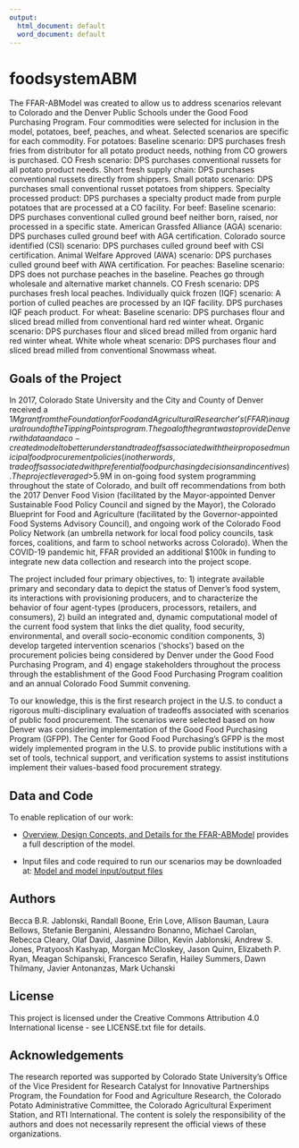 ```yaml
---
output:
  html_document: default
  word_document: default
---
```

# foodsystemABM

The FFAR-ABModel was created to allow us to address scenarios relevant to Colorado and the Denver Public Schools under the Good Food Purchasing Program. Four commodities were selected for inclusion in the model, potatoes, beef, peaches, and wheat. Selected scenarios are specific for each commodity. For potatoes: Baseline scenario: DPS purchases fresh fries from distributor for all potato product needs, nothing from CO growers is purchased. CO Fresh scenario: DPS purchases conventional russets for all potato product needs. Short fresh supply chain: DPS purchases conventional russets directly from shippers. Small potato scenario: DPS purchases small conventional russet potatoes from shippers. Specialty processed product: DPS purchases a specialty product made from purple potatoes that are processed at a CO facility. For beef: Baseline scenario: DPS purchases conventional culled ground beef neither born, raised, nor processed in a specific state. American Grassfed Alliance (AGA) scenario: DPS purchases culled ground beef with AGA certification. Colorado source identified (CSI) scenario: DPS purchases culled ground beef with CSI certification. Animal Welfare Approved (AWA) scenario: DPS purchases culled ground beef with AWA certification. For peaches: Baseline scenario: DPS does not purchase peaches in the baseline. Peaches go through wholesale and alternative market channels. CO Fresh scenario: DPS purchases fresh local peaches. Individually quick frozen (IQF) scenario: A portion of culled peaches are processed by an IQF facility. DPS purchases IQF peach product. For wheat: Baseline scenario: DPS purchases flour and sliced bread milled from conventional hard red winter wheat. Organic scenario: DPS purchases flour and sliced bread milled from organic hard red winter wheat. White whole wheat scenario: DPS purchases flour and sliced bread milled from conventional Snowmass wheat.

## Goals of the Project

In 2017, Colorado State University and the City and County of Denver received a $1M grant from the Foundation for Food and Agricultural Researcher’s (FFAR) inaugural round of the Tipping Points program. The goal of the grant was to provide Denver with data and a co-created model to better understand tradeoffs associated with their proposed municipal food procurement policies (in other words, tradeoffs associated with preferential food purchasing decisions and incentives). The project leveraged >$5.9M in on-going food system programming throughout the state of Colorado, and built off recommendations from both the 2017 Denver Food Vision (facilitated by the Mayor-appointed Denver Sustainable Food Policy Council and signed by the Mayor), the Colorado Blueprint for Food and Agriculture (facilitated by the Governor-appointed Food Systems Advisory Council), and ongoing work of the Colorado Food Policy Network (an umbrella network for local food policy councils, task forces, coalitions, and farm to school networks across Colorado). When the COVID-19 pandemic hit, FFAR provided an additional $100k in funding to integrate new data collection and research into the project scope.

The project included four primary objectives, to: 1) integrate available primary and secondary data to depict the status of Denver’s food system, its interactions with provisioning producers, and to characterize the behavior of four agent-types (producers, processors, retailers, and consumers), 2) build an integrated and, dynamic computational model of the current food system that links the diet quality, food security, environmental, and overall socio-economic condition components, 3) develop targeted intervention scenarios (‘shocks’) based on the procurement policies being considered by Denver under the Good Food Purchasing Program, and 4) engage stakeholders throughout the process through the establishment of the Good Food Purchasing Program coalition and an annual Colorado Food Summit convening.

To our knowledge, this is the first research project in the U.S. to conduct a rigorous multi-disciplinary evaluation of tradeoffs associated with scenarios of public food procurement. The scenarios were selected based on how Denver was considering implementation of the Good Food Purchasing Program (GFPP). The Center for Good Food Purchasing’s GFPP is the most widely implemented program in the U.S. to provide public institutions with a set of tools, technical support, and verification systems to assist institutions implement their values-based food procurement strategy.

## Data and Code

To enable replication of our work: 

  * [Overview, Design Concepts, and Details for the FFAR-ABModel](https://github.com/CSU-Local-and-Regional-Food-Systems/foodsystemABM/blob/main/FFAR_ABM_Full_ODD_Nov_2022.docx) provides a full description of the model. 
  
  * Input files and code required to run our scenarios may be downloaded at: [Model and model input/output files](https://www.dropbox.com/sh/ltchf4n4ye7yd7v/AAAo8lu8oHLHVspBMxN2Vw_ya?dl=0)

## Authors

Becca B.R. Jablonski, Randall Boone, Erin Love, Allison Bauman, Laura Bellows, Stefanie Berganini, Alessandro Bonanno, Michael Carolan, Rebecca Cleary, Olaf David, Jasmine Dillon, Kevin Jablonski, Andrew S. Jones, Pratyoosh Kashyap, Morgan McCloskey, Jason Quinn, Elizabeth P. Ryan, Meagan Schipanski, Francesco Serafin, Hailey Summers, Dawn Thilmany, Javier Antonanzas, Mark Uchanski 

## License

This project is licensed under the Creative Commons Attribution 4.0 International license - see LICENSE.txt file for details. 

## Acknowledgements

The research reported was supported by Colorado State University’s Office of the Vice President for Research Catalyst for Innovative Partnerships Program, the Foundation for Food and Agriculture Research, the Colorado Potato Administrative Committee, the Colorado Agricultural Experiment Station, and RTI International. The content is solely the responsibility of the authors and does not necessarily represent the official views of these organizations.

